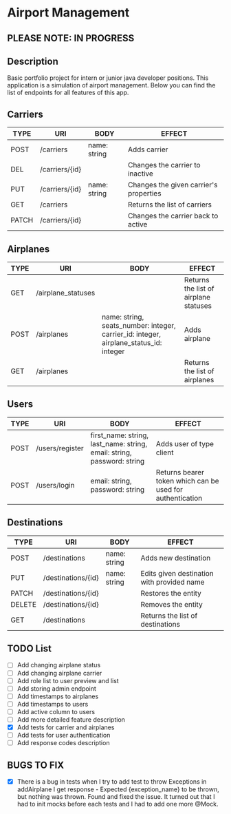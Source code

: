 # Airport Management

## PLEASE NOTE: IN PROGRESS

## Description

Basic portfolio project for intern or junior java developer positions. 
This application is a simulation of airport management. Below you can find the list of endpoints for all features of this app.

## Carriers

| TYPE | URI | BODY | EFFECT |
|---|---|---|---|
| POST | /carriers | name: string | Adds carrier |
| DEL | /carriers/{id} |  | Changes the carrier to inactive |
| PUT | /carriers/{id} | name: string | Changes the given carrier's properties |
| GET | /carriers |  | Returns the list of carriers |
| PATCH | /carriers/{id} |  | Changes the carrier back to active |

## Airplanes

| TYPE | URI | BODY | EFFECT |
|---|---|---|---|
| GET | /airplane_statuses | | Returns the list of airplane statuses |
| POST | /airplanes | name: string, seats_number: integer, carrier_id: integer, airplane_status_id: integer | Adds airplane |
| GET | /airplanes | | Returns the list of airplanes |

## Users

| TYPE | URI | BODY | EFFECT |
|---|---|---|---|
| POST | /users/register | first_name: string, last_name: string, email: string, password: string | Adds user of type client |
| POST | /users/login | email: string, password: string | Returns bearer token which can be used for authentication |

## Destinations

| TYPE | URI | BODY | EFFECT |
|---|---|---|---|
| POST | /destinations | name: string | Adds new destination |
| PUT | /destinations/{id} | name: string | Edits given destination with provided name |
| PATCH | /destinations/{id} | | Restores the entity |
| DELETE | /destinations/{id} | | Removes the entity |
| GET | /destinations | | Returns the list of destinations |

## TODO List
- [ ] Add changing airplane status
- [ ] Add changing airplane carrier
- [ ] Add role list to user preview and list
- [ ] Add storing admin endpoint
- [ ] Add timestamps to airplanes
- [ ] Add timestamps to users
- [ ] Add active column to users
- [ ] Add more detailed feature description
- [X] Add tests for carrier and airplanes 
- [ ] Add tests for user authentication
- [ ] Add response codes description

## BUGS TO FIX
- [X] There is a bug in tests when I try to add test to throw Exceptions in addAirplane I get response - Expected {exception_name} to be thrown, but nothing was thrown. Found and fixed the issue. It turned out that I had to init mocks before each tests and I had to add one more @Mock.
